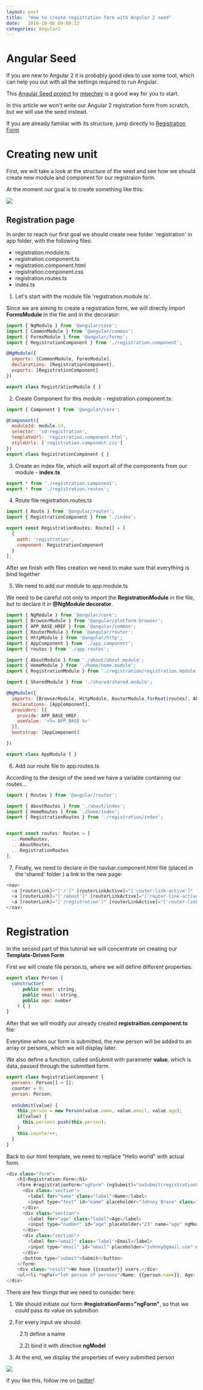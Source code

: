 ```yaml
---
layout: post
title:  "How to create registration form with Angular 2 seed"
date:   2016-10-08 09:00:13
categories: Angular2
---
```


# Angular Seed

If you are new to Angular 2 it is probably good idea to use some tool, which can help you out with all the settings required to run Angular.

This [Angular Seed project](https://github.com/mgechev/angular-seed) by [mgechev](https://github.com/mgechev) is a good way for you to start. 

In this article we won't write our Angular 2 registration form from scratch, but we will use the seed instead.

If you are already familiar with its structure, jump directly to [Registration Form](#registration)

# Creating new unit

First, we will take a look at the structure of the seed and see how we should create new module and component for our registraion form.

At the moment our goal is to create something like this:

<img src="{{ site.baseurl }}/images/registration-form1.JPG">

## Registration page

In order to reach our first goal we should create new folder 'registration' in app folder, with the following files:

* registration.module.ts
* registration.component.ts
* registration.component.html
* registration.component.css
* registration.routes.ts
* index.ts

1) Let's start with the module file 'registration.module.ts'.

Since we are aiming to create a registration form, we will directly import **FormsModule** in the file and in the decorator:

``` javascript
import { NgModule } from '@angular/core';
import { CommonModule } from '@angular/common';
import { FormsModule } from '@angular/forms';
import { RegistrationComponent } from './registration.component';

@NgModule({
  imports: [CommonModule, FormsModule],
  declarations: [RegistrationComponent],
  exports: [RegistrationComponent]
})

export class RegistrationModule { }
```

2) Create Component for this module - registration.component.ts:

```javascript
import { Component } from '@angular/core';

@Component({
  moduleId: module.id,
  selector: 'sd-registration',
  templateUrl: 'registration.component.html',
  styleUrls: ['registration.component.css']
})
export class RegistrationComponent { }

```
3) Create an index file, which will export all of the components from our module - **index.ts**

```javascript
export * from './registration.component';
export * from './registration.routes';
```

4) Route file registration.routes.ts

```javascript
import { Route } from '@angular/router';
import { RegistrationComponent } from './index';

export const RegistrationRoutes: Route[] = [
  {
    path: 'registration',
    component: RegistrationComponent
  }
];
```

After we finish with files creation we need to make sure that everything is bind together

5) We need to add our module to app.module.ts

We need to be careful not only to import the **RegistrationModule** in the file, but to declare it in **@NgModule decorator**.

```javascript
import { NgModule } from '@angular/core';
import { BrowserModule } from '@angular/platform-browser';
import { APP_BASE_HREF } from '@angular/common';
import { RouterModule } from '@angular/router';
import { HttpModule } from '@angular/http';
import { AppComponent } from './app.component';
import { routes } from './app.routes';

import { AboutModule } from './about/about.module';
import { HomeModule } from './home/home.module';
import { RegistrationModule } from './registration/registration.module';

import { SharedModule } from './shared/shared.module';

@NgModule({
  imports: [BrowserModule, HttpModule, RouterModule.forRoot(routes), AboutModule, HomeModule, RegistrationModule, SharedModule.forRoot()],
  declarations: [AppComponent],
  providers: [{
    provide: APP_BASE_HREF,
    useValue: '<%= APP_BASE %>'
  }],
  bootstrap: [AppComponent]

})

export class AppModule { }
```

6) Add our route file to app.routes.ts

According to the design of the seed we have a variable containing our routes...

```javascript
import { Routes } from '@angular/router';

import { AboutRoutes } from './about/index';
import { HomeRoutes } from './home/index';
import { RegistrationRoutes } from './registration/index';


export const routes: Routes = [
  ...HomeRoutes,
  ...AboutRoutes,
  ...RegistrationRoutes
];
```

7) Finally, we need to declare in the navbar.component.html file (placed in the 'shared' folder ) a link to the new page:

```javascript
<nav>
  <a [routerLink]="['/']" [routerLinkActive]="['router-link-active']" [routerLinkActiveOptions]="{exact:true}">HOME</a>
  <a [routerLink]="['/about']" [routerLinkActive]="['router-link-active']" [routerLinkActiveOptions]="{exact:true}">ABOUT</a>
  <a [routerLink]="['/registration']" [routerLinkActive]="['router-link-active']" [routerLinkActiveOptions]="{exact:true}">REGISTRATION</a>
</nav>
```

# Registration

In the second part of this tutorial we will concentrate on creating our **Template-Driven Form**

First we will create file person.ts, where we will define different properties:

```javascript
export class Person {
  constructor(
      public name: string,
      public email: string,
      public age: number
    ) { }
}
```

After that we will modify our already created **registraition.component.ts** file:

Everytime when our form is submitted, the new person will be added to an array or persons, which we will display later.

We also define a function, called onSubmit with parameter **value**, which is data, passed through the submitted form.

``` javascript
export class RegistrationComponent { 
  persons: Person[] = [];
  counter = 0;
  person: Person;
  
  onSubmit(value) { 
    this.person = new Person(value.name, value.email, value.age);
    if(value) {
      this.persons.push(this.person);
    }
    this.counter++;
  }
}
```

Back to our html template, we need to replace "Hello world" with actual form.

```javascript
<div class="form">
    <h1>Registration Form</h1>
    <form #registrationForm="ngForm" (ngSubmit)="onSubmit(registrationForm.value)">
      <div class='section'>
        <label for="name" class="label">Name</label>
        <input type="text" id="name" placeholder="Johnny Bravo" class="form-control" name="name"  ngControl="name" #name="ngModel" ngModel required>
      </div>
      <div class="section">
        <label for="age" class="label">Age</label>
        <input type="number" id="age" placeholder="23" name="age" ngModel>
      </div>
      <div class="section">
        <label for="email" class='label'>Email</label>
        <input type="email" id="email" placeholder="johnny@gmail.com" name="email" ngModel>
      </div>
      <button type="submit">Submit</button>
    </form>
    <div class="result">We have {{counter}} users.</div>
    <ul><li *ngFor="let person of persons">Name: {{person.name}}, Age: {{person.age}}, Email: {{person.email}}</li></ul>
</div>
```

There are few things that we need to consider here:

1) We should initiate our form **#registrationForm="ngForm"**, so that we could pass its value on submition

2) For every input we should:

   &nbsp; &nbsp;2.1) define a name

   &nbsp;&nbsp; 2.2) bind it with directive **ngModel**

3) At the end, we display the properties of every submitted person 

<img src="{{ site.baseurl }}/images/angular-form.gif">

If you like this, follow me on [twitter](https://twitter.com/lili_vs)!